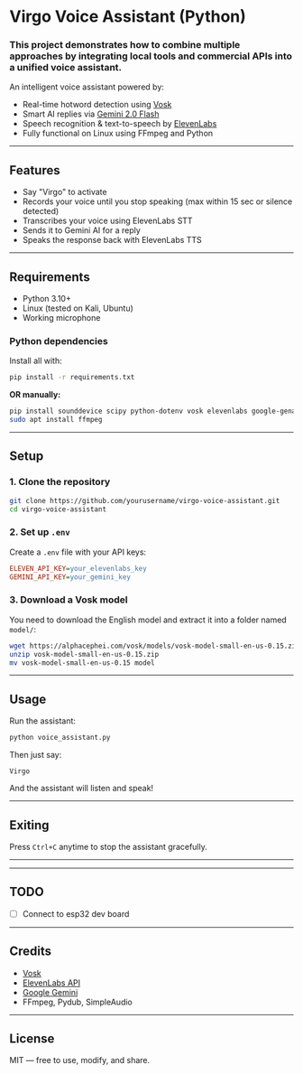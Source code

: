# Virgo Voice Assistant (Python)

### This project demonstrates how to combine multiple approaches by integrating local tools and commercial APIs into a unified voice assistant.



An intelligent voice assistant powered by:
- Real-time hotword detection using [Vosk](https://alphacephei.com/vosk/)
- Smart AI replies via [Gemini 2.0 Flash](https://ai.google.dev/)
- Speech recognition & text-to-speech by [ElevenLabs](https://elevenlabs.io/)
- Fully functional on Linux using FFmpeg and Python

---

## Features

- Say "Virgo" to activate
- Records your voice until you stop speaking (max within 15 sec or silence detected)
- Transcribes your voice using ElevenLabs STT
- Sends it to Gemini AI for a reply
- Speaks the response back with ElevenLabs TTS

---

## Requirements

- Python 3.10+
- Linux (tested on Kali, Ubuntu)
- Working microphone

### Python dependencies

Install all with:

```bash
pip install -r requirements.txt
```

**OR manually:**

```bash
pip install sounddevice scipy python-dotenv vosk elevenlabs google-genai pydub simpleaudio
sudo apt install ffmpeg
```

---

## Setup

### 1. Clone the repository

```bash
git clone https://github.com/yourusername/virgo-voice-assistant.git
cd virgo-voice-assistant
```

### 2. Set up `.env`

Create a `.env` file with your API keys:

```ini
ELEVEN_API_KEY=your_elevenlabs_key
GEMINI_API_KEY=your_gemini_key
```

### 3. Download a Vosk model

You need to download the English model and extract it into a folder named `model/`:

```bash
wget https://alphacephei.com/vosk/models/vosk-model-small-en-us-0.15.zip
unzip vosk-model-small-en-us-0.15.zip
mv vosk-model-small-en-us-0.15 model
```

---

## Usage

Run the assistant:

```bash
python voice_assistant.py
```

Then just say:

```
Virgo
```

And the assistant will listen and speak!

---

## Exiting

Press `Ctrl+C` anytime to stop the assistant gracefully.

---

---

## TODO

- [ ] Connect to esp32 dev board

---

## Credits

- [Vosk](https://github.com/alphacep/vosk-api)
- [ElevenLabs API](https://elevenlabs.io/)
- [Google Gemini](https://ai.google.dev/)
- FFmpeg, Pydub, SimpleAudio

---




## License

MIT — free to use, modify, and share.
